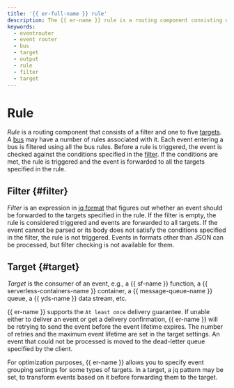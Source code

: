 ```yaml
---
title: '{{ er-full-name }} rule'
description: The {{ er-name }} rule is a routing component consisting of a filter and targets.
keywords:
  - eventrouter
  - event router
  - bus
  - target
  - output
  - rule
  - filter
  - target
---
```


# Rule

_Rule_ is a routing component that consists of a filter and one to five [targets](#target). A [bus](bus.md) may have a number of rules associated with it. Each event entering a bus is filtered using all the bus rules. Before a rule is triggered, the event is checked against the conditions specified in the [filter](#filter). If the conditions are met, the rule is triggered and the event is forwarded to all the targets specified in the rule.

## Filter {#filter}

_Filter_ is an expression in [jq format](https://jqlang.github.io/jq/) that figures out whether an event should be forwarded to the targets specified in the rule. If the filter is empty, the rule is considered triggered and events are forwarded to all targets. If the event cannot be parsed or its body does not satisfy the conditions specified in the filter, the rule is not triggered. Events in formats other than JSON can be processed, but filter checking is not available for them.

## Target {#target}

_Target_ is the consumer of an event, e.g., a {{ sf-name }} function, a {{ serverless-containers-name }} container, a {{ message-queue-name }} queue, a {{ yds-name }} data stream, etc.

{{ er-name }} supports the `At least once` delivery guarantee. If unable either to deliver an event or get a delivery confirmation, {{ er-name }} will be retrying to send the event before the event lifetime expires. The number of retries and the maximum event lifetime are set in the target settings. An event that could not be processed is moved to the dead-letter queue specified by the client.

For optimization purposes, {{ er-name }} allows you to specify event grouping settings for some types of targets. In a target, a jq pattern may be set, to transform events based on it before forwarding them to the target.
